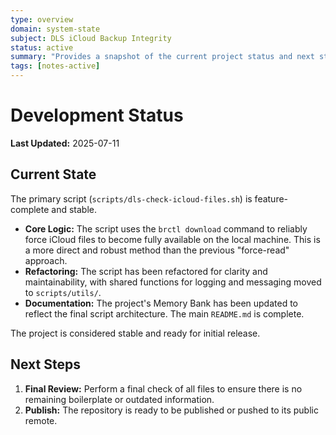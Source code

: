 ```yaml
---
type: overview
domain: system-state
subject: DLS iCloud Backup Integrity
status: active
summary: "Provides a snapshot of the current project status and next steps."
tags: [notes-active]
---
```

# Development Status

**Last Updated:** 2025-07-11

## Current State

The primary script (`scripts/dls-check-icloud-files.sh`) is feature-complete and stable.

*   **Core Logic:** The script uses the `brctl download` command to reliably force iCloud files to become fully available on the local machine. This is a more direct and robust method than the previous "force-read" approach.
*   **Refactoring:** The script has been refactored for clarity and maintainability, with shared functions for logging and messaging moved to `scripts/utils/`.
*   **Documentation:** The project's Memory Bank has been updated to reflect the final script architecture. The main `README.md` is complete.

The project is considered stable and ready for initial release.

## Next Steps

1.  **Final Review:** Perform a final check of all files to ensure there is no remaining boilerplate or outdated information.
2.  **Publish:** The repository is ready to be published or pushed to its public remote.
